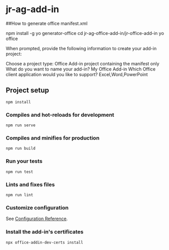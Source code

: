 # jr-ag-add-in

##How to generate office manifest.xml

npm install -g yo generator-office
cd jr-ag-office-add-in/jr-office-add-in
yo office

When prompted, provide the following information to create your add-in project:

Choose a project type: Office Add-in project containing the manifest only
What do you want to name your add-in? My Office Add-in
Which Office client application would you like to support? Excel,Word,PowerPoint

## Project setup
```
npm install
```

### Compiles and hot-reloads for development
```
npm run serve
```

### Compiles and minifies for production
```
npm run build
```

### Run your tests
```
npm run test
```

### Lints and fixes files
```
npm run lint
```

### Customize configuration
See [Configuration Reference](https://cli.vuejs.org/config/).

### Install the add-in's certificates
``` 
npx office-addin-dev-certs install
```
